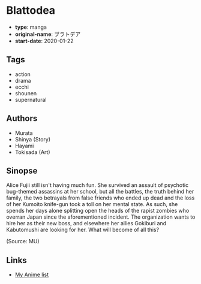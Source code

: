 # Blattodea

-   **type**: manga
-   **original-name**: ブラトデア
-   **start-date**: 2020-01-22

## Tags

-   action
-   drama
-   ecchi
-   shounen
-   supernatural

## Authors

-   Murata
-   Shinya (Story)
-   Hayami
-   Tokisada (Art)

## Sinopse

Alice Fujii still isn't having much fun. She survived an assault of psychotic bug-themed assassins at her school, but all the battles, the truth behind her family, the two betrayals from false friends who ended up dead and the loss of her Kumoito knife-gun took a toll on her mental state. As such, she spends her days alone splitting open the heads of the rapist zombies who overran Japan since the aforementioned incident. The organization wants to hire her as their new boss, and elsewhere her allies Gokiburi and Kabutomushi are looking for her. What will become of all this?

(Source: MU)

## Links

-   [My Anime list](https://myanimelist.net/manga/125396/Blattodea)
